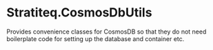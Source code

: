 # Stratiteq.CosmosDbUtils
Provides convenience classes for CosmosDB so that they do not need boilerplate code for setting up the database and container etc.
